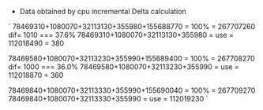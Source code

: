 * Data obtained by cpu incremental Delta calculation

`
78469310+1080070+32113130+355980+155688770 = 100% = 267707260		dif= 1010 === 37.6%
78469310+1080070+32113130+355980 = use = 112018490  				   = 380

78469580+1080070+32113230+355990+155689400 = 100% = 267708270		dif= 1000 === 36.0%
78469580+1080070+32113230+355990 = use = 112018870					   = 360

78469840+1080070+32113330+355990+155690040 = 100% = 267709270
78469840+1080070+32113330+355990 = use = 112019230
` 